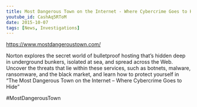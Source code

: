 ```yaml
---
title: Most Dangerous Town on the Internet - Where Cybercrime Goes to Hide
youtube_id: CashAq5RToM
date: 2015-10-07
tags: [News, Investigations]
---
```


<https://www.mostdangeroustown.com/>

Norton explores the secret world of bulletproof hosting that’s hidden deep in underground bunkers, isolated at sea, and spread across the Web. Uncover the threats that lie within these services, such as botnets, malware, ransomware, and the black market, and learn how to protect yourself in “The Most Dangerous Town on the Internet – Where Cybercrime Goes to Hide” 

#MostDangerousTown
